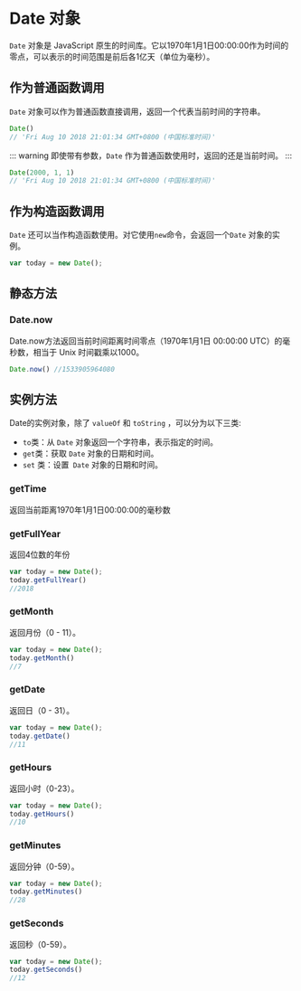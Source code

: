 

# Date 对象
`Date` 对象是 JavaScript 原生的时间库。它以1970年1月1日00:00:00作为时间的零点，可以表示的时间范围是前后各1亿天（单位为毫秒）。
## 作为普通函数调用
`Date` 对象可以作为普通函数直接调用，返回一个代表当前时间的字符串。
```js
Date()
// 'Fri Aug 10 2018 21:01:34 GMT+0800 (中国标准时间)'
```
::: warning
即使带有参数，`Date` 作为普通函数使用时，返回的还是当前时间。
:::
```js
Date(2000, 1, 1)
// 'Fri Aug 10 2018 21:01:34 GMT+0800 (中国标准时间)'
```

## 作为构造函数调用
`Date` 还可以当作构造函数使用。对它使用`new`命令，会返回一个`Date` 对象的实例。
```js
var today = new Date();
```

## 静态方法

### Date.now
Date.now方法返回当前时间距离时间零点（1970年1月1日 00:00:00 UTC）的毫秒数，相当于 Unix 时间戳乘以1000。
```js
Date.now() //1533905964080
```

## 实例方法
Date的实例对象，除了 `valueOf` 和 `toString` ，可以分为以下三类:
- `to`类：从 `Date` 对象返回一个字符串，表示指定的时间。
- `get`类：获取 `Date` 对象的日期和时间。
- `set` 类：设置` Date` 对象的日期和时间。

### getTime
返回当前距离1970年1月1日00:00:00的毫秒数
### getFullYear
返回4位数的年份
```js
var today = new Date();
today.getFullYear() 
//2018
```

### getMonth
返回月份（0 - 11）。
```js
var today = new Date();
today.getMonth()
//7
```

### getDate
返回日（0 - 31）。
```js
var today = new Date();
today.getDate()
//11
```

### getHours
返回小时（0-23）。
```js
var today = new Date();
today.getHours()
//10
```

### getMinutes
返回分钟（0-59）。
```js
var today = new Date();
today.getMinutes()
//28
```

### getSeconds
返回秒（0-59）。
```js
var today = new Date();
today.getSeconds()
//12
```

